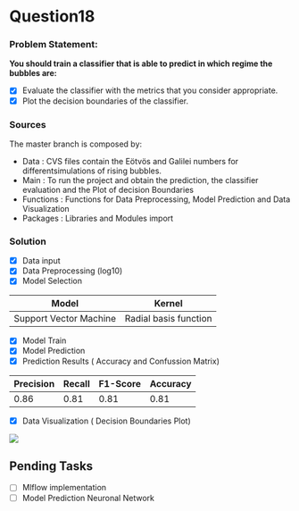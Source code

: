 # Question18

 ### **Problem Statement**:
 **You should train a classifier that is able to predict in which regime the bubbles are:**
- [x] Evaluate the classifier with the metrics that you consider appropriate.
- [x] Plot the decision boundaries of the classifier.

 ### **Sources**
 The master branch is composed by:
* Data : CVS files contain the Eötvös and Galilei numbers for differentsimulations of rising bubbles.
* Main : To run the project and obtain the prediction, the classifier evaluation and the Plot of decision Boundaries
* Functions : Functions for Data Preprocessing, Model Prediction and Data Visualization
* Packages : Libraries and Modules import

 ### **Solution**
- [x] Data input
- [x] Data Preprocessing (log10)
- [x] Model Selection

Model | Kernel | 
------|--------|
Support Vector Machine | Radial basis function 

- [x] Model Train
- [x] Model Prediction
- [x] Prediction Results ( Accuracy and Confussion Matrix)

Precision | Recall |  F1-Score| Accuracy
------|--------|----------|---------
0.86 | 0.81 | 0.81 |0.81
 
- [x] Data Visualization ( Decision Boundaries Plot)

<img src ="https://github.com/Margo3s/Question18/Plot.png">

## **Pending Tasks**

- [ ] Mlflow implementation
- [ ] Model Prediction Neuronal Network
